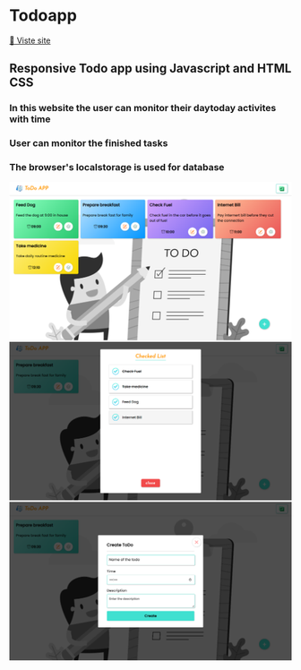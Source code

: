 # Todoapp
 
<a href="https://logeshwars.github.io/Todoapp-JS/" target="_blank">🔗 Viste site</a>

## Responsive Todo app using Javascript and HTML CSS

### In this website the user can monitor their daytoday activites with time

### User can  monitor the finished tasks

### The browser's localstorage is used for database

<div>
<img src='assets/screenshot1.png'>
<img src='assets/screenshot2.png'>
<img src='assets/screenshot3.png'>
</div>

